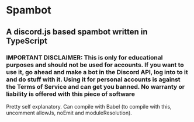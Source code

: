 # Spambot

## A discord.js based spambot written in TypeScript

### IMPORTANT DISCLAIMER: This is only for educational purposes and should not be used for accounts. If you want to use it, go ahead and make a bot in the Discord API, log into to it and do stuff with it. Using it for personal accounts is against the Terms of Service and can get you banned. No warranty or liability is offered with this piece of software

Pretty self explanatory. Can compile with Babel (to compile with this, uncomment allowJs, noEmit and moduleResolution).
